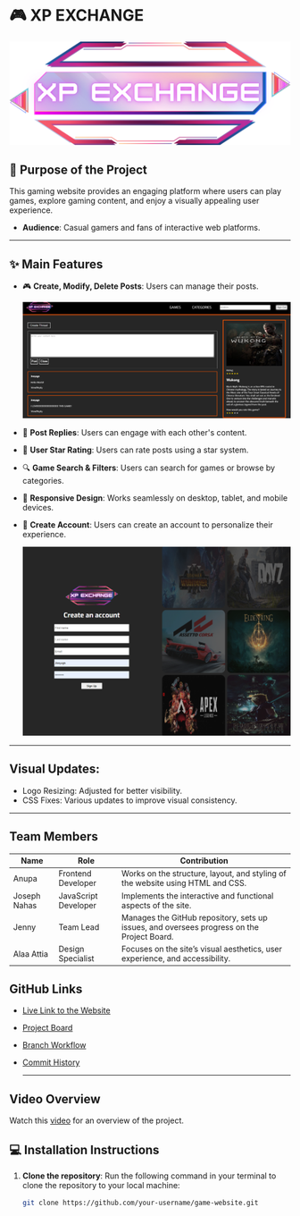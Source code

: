 # 🎮 XP EXCHANGE
![Logo](images/XPExchange-Logo.png)


## 🚀 Purpose of the Project  
This gaming website provides an engaging platform where users can play games, explore gaming content, and enjoy a visually appealing user experience. 

- **Audience**: Casual gamers and fans of interactive web platforms.  

---


## ✨ Main Features  
- 🎮 **Create, Modify, Delete Posts**: Users can manage their posts.
  
  ![Screenshot](images/Screenshot%202024-12-16%20190536.png)
  
- 🎨 **Post Replies**: Users can engage with each other's content.
- 🚀 **User Star Rating**: Users can rate posts using a star system.
- 🔍 **Game Search & Filters**: Users can search for games or browse by categories.  
- 📱 **Responsive Design**: Works seamlessly on desktop, tablet, and mobile devices.  
- 📝 **Create Account**: Users can create an account to personalize their experience.
  
  ![Create Account Screenshot](images/Screenshot%202024-12-16%20190608.png)

---

## Visual Updates:
- Logo Resizing: Adjusted for better visibility.
- CSS Fixes: Various updates to improve visual consistency.

---

## Team Members

| Name             | Role                  | Contribution                                           |
|------------------|-----------------------|-------------------------------------------------------|
| Anupa            | Frontend Developer    | Works on the structure, layout, and styling of the website using HTML and CSS. |
| Joseph Nahas     | JavaScript Developer  | Implements the interactive and functional aspects of the site. |
| Jenny            | Team Lead             | Manages the GitHub repository, sets up issues, and oversees progress on the Project Board. |
| Alaa Attia       | Design Specialist     | Focuses on the site’s visual aesthetics, user experience, and accessibility. |

## GitHub Links
- [Live Link to the Website](https://jneyugn.github.io/game-website/)
- [Project Board](https://github.com/users/Jneyugn/projects/3)
- [Branch Workflow](https://github.com/Jneyugn/game-website/branches)
- [Commit History](https://github.com/Jneyugn/game-website/commits/main/)

  ---
  
## Video Overview
Watch this [video](https://www.youtube.com/watch?v=rHYCLV1E5J0) for an overview of the project.

## 💻 Installation Instructions
1. **Clone the repository**:
   Run the following command in your terminal to clone the repository to your local machine:
   ```bash
   git clone https://github.com/your-username/game-website.git

